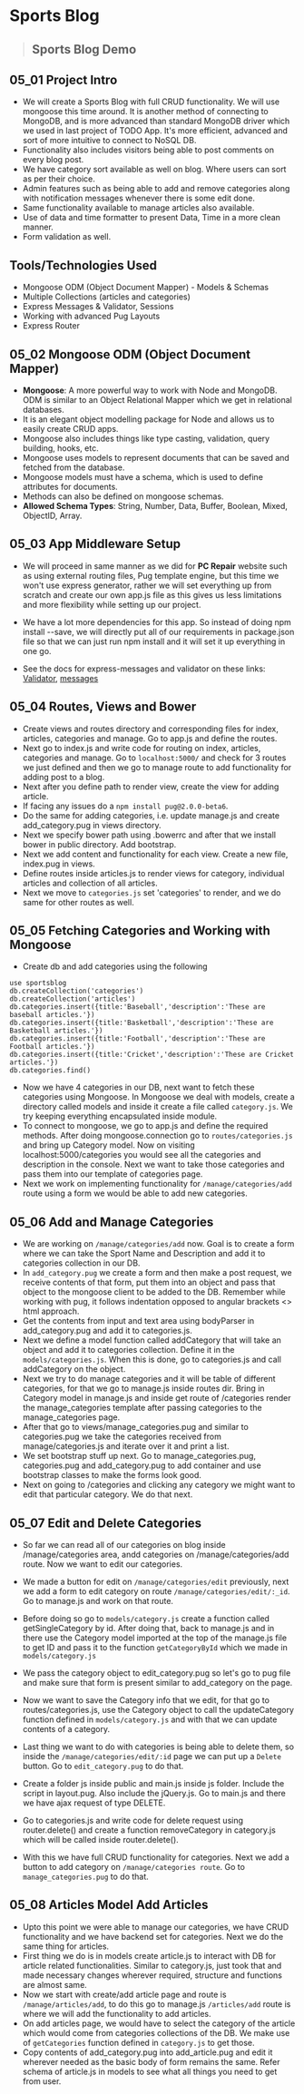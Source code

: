 # Sports Blog

>## Sports Blog Demo

## 05_01 Project Intro

- We will create a Sports Blog with full CRUD functionality. We will use mongoose this time around. It is another method of connecting to MongoDB, and is more advanced than standard MongoDB driver which we used in last project of TODO App. It's more efficient, advanced and sort of more intuitive to connect to NoSQL DB.
- Functionality also includes visitors being able to post comments on every blog post.
- We have category sort available as well on blog. Where users can sort as per their choice.
- Admin features such as being able to add and remove categories along with notification messages whenever there is some edit done.
- Same functionality available to manage articles also available.
- Use of data and time formatter to present Data, Time in a more clean manner.
- Form validation as well.

## Tools/Technologies Used

- Mongoose ODM (Object Document Mapper) - Models & Schemas
- Multiple Collections (articles and categories)
- Express Messages & Validator, Sessions
- Working with advanced Pug Layouts
- Express Router

## 05_02 Mongoose ODM (Object Document Mapper)

- **Mongoose**: A more powerful way to work with Node and MongoDB. ODM is similar to an Object Relational Mapper which we get in relational databases.
- It is an elegant object modelling package for Node and allows us to easily create CRUD apps.
- Mongoose also includes things like type casting, validation, query building, hooks, etc.
- Mongoose uses models to represent documents that can be saved and fetched from the database.
- Mongoose models must have a schema, which is used to define attributes for documents. 
- Methods can also be defined on mongoose schemas.
- **Allowed Schema Types**: String, Number, Data, Buffer, Boolean, Mixed, ObjectID, Array.

## 05_03 App Middleware Setup

- We will proceed in same manner as we did for **PC Repair** website such as using external routing files, Pug template engine, but this time we won't use express generator, rather we will set everything up from scratch and create our own app.js file as this gives us less limitations and more flexibility while setting up our project.
- We have a lot more dependencies for this app. So instead of doing npm install --save, we will directly put all of our requirements in package.json file so that we can just run npm install and it will set it up everything in one go.

- See the docs for express-messages and validator on these links: [Validator](https://express-validator.github.io/docs/), [messages](https://github.com/visionmedia/express-messages)

## 05_04 Routes, Views and Bower

- Create views and routes directory and corresponding files for index, articles, categories and manage. Go to app.js and define the routes.
- Next go to index.js and write code for routing on index, articles, categories and manage. Go to `localhost:5000/` and check for 3 routes we just defined and then we go to manage route to add functionality for adding post to a blog.
- Next after you define path to render view, create the view for adding article.
- If facing any issues do a `npm install pug@2.0.0-beta6`.
- Do the same for adding categories, i.e. update manage.js and create add_category.pug in views directory.
- Next we specify bower path using .bowerrc and after that we install bower in public directory. Add bootstrap.
- Next we add content and functionality for each view. Create a new file, index.pug in views.
- Define routes inside articles.js to render views for category, individual articles and collection of all articles.
- Next we move to `categories.js` set 'categories' to render, and we do same for other routes as well.

## 05_05 Fetching Categories and Working with Mongoose

- Create db and add categories using the following

```
use sportsblog
db.createCollection('categories')
db.createCollection('articles')
db.categories.insert({title:'Baseball','description':'These are baseball articles.'})
db.categories.insert({title:'Basketball','description':'These are Basketball articles.'})
db.categories.insert({title:'Football','description':'These are Football articles.'})
db.categories.insert({title:'Cricket','description':'These are Cricket articles.'})
db.categories.find()
```
- Now we have 4 categories in our DB, next want to fetch these categories using Mongoose. In Mongoose we deal with models, create a directory called models and inside it create a file called `category.js`. We try keeping everything encapsulated inside module.
- To connect to mongoose, we go to app.js and define the required methods. After doing mongoose.connection go to `routes/categories.js` and bring up Category model. Now on visiting localhost:5000/categories you would see all the categories and description in the console. Next we want to take those categories and pass them into our template of categories page.
- Next we work on implementing functionality for `/manage/categories/add` route using a form we would be able to add new categories.

## 05_06 Add and Manage Categories

- We are working on `/manage/categories/add` now. Goal is to create a form where we can take the Sport Name and Description and add it to categories collection in our DB.
- In `add_category.pug` we create a form and then make a post request, we receive contents of that form, put them into an object and pass that object to the mongoose client to be added to the DB. Remember while working with pug, it follows indentation opposed to angular brackets <> html approach.
- Get the contents from input and text area using bodyParser in add_category.pug and add it to categories.js.
- Next we define a model function called addCategory that will take an object and add it to categories collection. Define it in the `models/categories.js`. When this is done, go to categories.js and call addCategory on the object.
- Next we try to do manage categories and it will be table of different categories, for that we go to manage.js inside routes dir. Bring in Category model in manage.js and inside get route of /categories render the manage_categories template after passing categories to the manage_categories page.
- After that go to views/manage_categories.pug and similar to categories.pug we take the categories received from manage/categories.js and iterate over it and print a list.
- We set bootstrap stuff up next. Go to manage_categories.pug, categories.pug and add_category.pug to add container and use bootstrap classes to make the forms look good.
- Next on going to /categories and clicking any category we might want to edit that particular category. We do that next.

## 05_07 Edit and Delete Categories

- So far we can read all of our categories on blog inside /manage/categories area, andd categories on /manage/categories/add route. Now we want to edit our categories.
- We made a button for edit on `/manage/categories/edit` previously, next we add a form to edit category on route `/manage/categories/edit/:_id`. Go to manage.js and work on that route.
- Before doing so go to `models/category.js` create a function called getSingleCategory by id. After doing that, back to manage.js and in there use the Category model imported at the top of the manage.js file to get ID and pass it to the function `getCategoryById` which we made in `models/category.js`
- We pass the category object to edit_category.pug so let's go to pug file and make sure that form is present similar to add_category on the page.
- Now we want to save the Category info that we edit, for that go to routes/categories.js, use the Category object to call the updateCategory function defined in `models/category.js` and with that we can update contents of a category.
- Last thing we want to do with categories is being able to delete them, so inside the `/manage/categories/edit/:id` page we can put up a `Delete` button. Go to `edit_category.pug` to do that.

- Create a folder js inside public and main.js inside js folder. Include the script in layout.pug. Also include the jQuery.js. Go to main.js and there we have ajax request of type DELETE.
- Go to categories.js and write code for delete request using router.delete() and create a function removeCategory in category.js which will be called inside router.delete().
- With this we have full CRUD functionality for categories. Next we add a button to add category on `/manage/categories route`. Go to `manage_categories.pug` to do that.

## 05_08 Articles Model Add Articles

- Upto this point we were able to manage our categories, we have CRUD functionality and we have backend set for categories. Next we do the same thing for articles.
- First thing we do is in models create article.js to interact with DB for article related functionalities. Similar to category.js, just took that and made necessary changes wherever required, structure and functions are almost same.
- Now we start with create/add article page and route is `/manage/articles/add`, to do this go to manage.js `/articles/add` route is where we will add the functionality to add articles.
- On add articles page, we would have to select the category of the article which would come from categories collections of the DB. We make use of `getCategories` function defined in `category.js` to get those.
- Copy contents of add_category.pug into add_article.pug and edit it wherever needed as the basic body of form remains the same. Refer schema of article.js in models to see what all things you need to get from user.